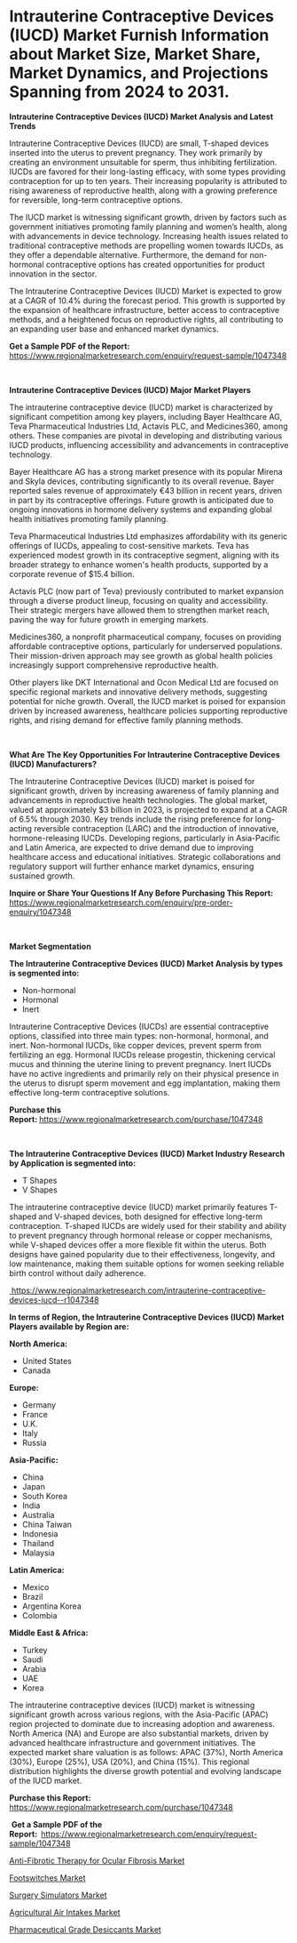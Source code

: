 <p><h1>Intrauterine Contraceptive Devices (IUCD) Market Furnish Information about Market Size, Market Share, Market Dynamics, and Projections Spanning from 2024 to 2031.</h1></p><p><strong>Intrauterine Contraceptive Devices (IUCD) Market Analysis and Latest Trends</strong></p>
<p><p>Intrauterine Contraceptive Devices (IUCD) are small, T-shaped devices inserted into the uterus to prevent pregnancy. They work primarily by creating an environment unsuitable for sperm, thus inhibiting fertilization. IUCDs are favored for their long-lasting efficacy, with some types providing contraception for up to ten years. Their increasing popularity is attributed to rising awareness of reproductive health, along with a growing preference for reversible, long-term contraceptive options.</p><p>The IUCD market is witnessing significant growth, driven by factors such as government initiatives promoting family planning and women’s health, along with advancements in device technology. Increasing health issues related to traditional contraceptive methods are propelling women towards IUCDs, as they offer a dependable alternative. Furthermore, the demand for non-hormonal contraceptive options has created opportunities for product innovation in the sector.</p><p>The Intrauterine Contraceptive Devices (IUCD) Market is expected to grow at a CAGR of 10.4% during the forecast period. This growth is supported by the expansion of healthcare infrastructure, better access to contraceptive methods, and a heightened focus on reproductive rights, all contributing to an expanding user base and enhanced market dynamics.</p></p>
<p><strong>Get a Sample PDF of the Report:&nbsp;</strong> <a href="https://www.regionalmarketresearch.com/enquiry/request-sample/1047348">https://www.regionalmarketresearch.com/enquiry/request-sample/1047348</a></p>
<p>&nbsp;</p>
<p><strong>Intrauterine Contraceptive Devices (IUCD) Major Market Players</strong></p>
<p><p>The intrauterine contraceptive device (IUCD) market is characterized by significant competition among key players, including Bayer Healthcare AG, Teva Pharmaceutical Industries Ltd, Actavis PLC, and Medicines360, among others. These companies are pivotal in developing and distributing various IUCD products, influencing accessibility and advancements in contraceptive technology.</p><p>Bayer Healthcare AG has a strong market presence with its popular Mirena and Skyla devices, contributing significantly to its overall revenue. Bayer reported sales revenue of approximately €43 billion in recent years, driven in part by its contraceptive offerings. Future growth is anticipated due to ongoing innovations in hormone delivery systems and expanding global health initiatives promoting family planning.</p><p>Teva Pharmaceutical Industries Ltd emphasizes affordability with its generic offerings of IUCDs, appealing to cost-sensitive markets. Teva has experienced modest growth in its contraceptive segment, aligning with its broader strategy to enhance women's health products, supported by a corporate revenue of $15.4 billion.</p><p>Actavis PLC (now part of Teva) previously contributed to market expansion through a diverse product lineup, focusing on quality and accessibility. Their strategic mergers have allowed them to strengthen market reach, paving the way for future growth in emerging markets.</p><p>Medicines360, a nonprofit pharmaceutical company, focuses on providing affordable contraceptive options, particularly for underserved populations. Their mission-driven approach may see growth as global health policies increasingly support comprehensive reproductive health.</p><p>Other players like DKT International and Ocon Medical Ltd are focused on specific regional markets and innovative delivery methods, suggesting potential for niche growth. Overall, the IUCD market is poised for expansion driven by increased awareness, healthcare policies supporting reproductive rights, and rising demand for effective family planning methods.</p></p>
<p>&nbsp;</p>
<p><strong>What Are The Key Opportunities For Intrauterine Contraceptive Devices (IUCD) Manufacturers?</strong></p>
<p><p>The Intrauterine Contraceptive Devices (IUCD) market is poised for significant growth, driven by increasing awareness of family planning and advancements in reproductive health technologies. The global market, valued at approximately $3 billion in 2023, is projected to expand at a CAGR of 6.5% through 2030. Key trends include the rising preference for long-acting reversible contraception (LARC) and the introduction of innovative, hormone-releasing IUCDs. Developing regions, particularly in Asia-Pacific and Latin America, are expected to drive demand due to improving healthcare access and educational initiatives. Strategic collaborations and regulatory support will further enhance market dynamics, ensuring sustained growth.</p></p>
<p><strong>Inquire or Share Your Questions If Any Before Purchasing This Report:</strong> <a href="https://www.regionalmarketresearch.com/enquiry/pre-order-enquiry/1047348">https://www.regionalmarketresearch.com/enquiry/pre-order-enquiry/1047348</a></p>
<p>&nbsp;</p>
<p><strong>Market Segmentation</strong></p>
<p><strong>The Intrauterine Contraceptive Devices (IUCD) Market Analysis by types is segmented into:</strong></p>
<p><ul><li>Non-hormonal</li><li>Hormonal</li><li>Inert</li></ul></p>
<p><p>Intrauterine Contraceptive Devices (IUCDs) are essential contraceptive options, classified into three main types: non-hormonal, hormonal, and inert. Non-hormonal IUCDs, like copper devices, prevent sperm from fertilizing an egg. Hormonal IUCDs release progestin, thickening cervical mucus and thinning the uterine lining to prevent pregnancy. Inert IUCDs have no active ingredients and primarily rely on their physical presence in the uterus to disrupt sperm movement and egg implantation, making them effective long-term contraceptive solutions.</p></p>
<p><strong>Purchase this Report:&nbsp;</strong><a href="https://www.regionalmarketresearch.com/purchase/1047348">https://www.regionalmarketresearch.com/purchase/1047348</a></p>
<p>&nbsp;</p>
<p><strong>The Intrauterine Contraceptive Devices (IUCD) Market Industry Research by Application is segmented into:</strong></p>
<p><ul><li>T Shapes</li><li>V Shapes</li></ul></p>
<p><p>The intrauterine contraceptive device (IUCD) market primarily features T-shaped and V-shaped devices, both designed for effective long-term contraception. T-shaped IUCDs are widely used for their stability and ability to prevent pregnancy through hormonal release or copper mechanisms, while V-shaped devices offer a more flexible fit within the uterus. Both designs have gained popularity due to their effectiveness, longevity, and low maintenance, making them suitable options for women seeking reliable birth control without daily adherence.</p></p>
<p><a href="https://www.regionalmarketresearch.com/intrauterine-contraceptive-devices-iucd--r1047348">&nbsp;https://www.regionalmarketresearch.com/intrauterine-contraceptive-devices-iucd--r1047348</a></p>
<p><strong>In terms of Region, the Intrauterine Contraceptive Devices (IUCD) Market Players available by Region are:</strong></p>
<p>
    <p> <strong> North America: </strong>
        <ul>
            <li>United States</li>
            <li>Canada</li>
        </ul>
        </p> 
    <p> <strong> Europe: </strong>
        <ul>
            <li>Germany</li>
            <li>France</li>
            <li>U.K.</li>
            <li>Italy</li>
            <li>Russia</li>
        </ul>
        </p> 
    <p> <strong> Asia-Pacific: </strong>
        <ul>
            <li>China</li>
            <li>Japan</li>
            <li>South Korea</li>
            <li>India</li>
            <li>Australia</li>
            <li>China Taiwan</li>
            <li>Indonesia</li>
            <li>Thailand</li>
            <li>Malaysia</li>
        </ul>
        </p> 
    <p> <strong> Latin America: </strong>
        <ul>
            <li>Mexico</li>
            <li>Brazil</li>
            <li>Argentina Korea</li>
            <li>Colombia</li>
        </ul>
        </p> 
    <p> <strong> Middle East & Africa: </strong>
        <ul>
            <li>Turkey</li>
            <li>Saudi</li>
            <li>Arabia</li>
            <li>UAE</li>
            <li>Korea</li>
        </ul>
    </p>
    </p>
<p><p>The intrauterine contraceptive devices (IUCD) market is witnessing significant growth across various regions, with the Asia-Pacific (APAC) region projected to dominate due to increasing adoption and awareness. North America (NA) and Europe are also substantial markets, driven by advanced healthcare infrastructure and government initiatives. The expected market share valuation is as follows: APAC (37%), North America (30%), Europe (25%), USA (20%), and China (15%). This regional distribution highlights the diverse growth potential and evolving landscape of the IUCD market.</p></p>
<p><strong>Purchase this Report: </strong><a href="https://www.regionalmarketresearch.com/purchase/1047348">https://www.regionalmarketresearch.com/purchase/1047348</a></p>
<p>&nbsp;<strong>Get a Sample PDF of the Report:&nbsp;&nbsp;</strong><a href="https://www.regionalmarketresearch.com/enquiry/request-sample/1047348">https://www.regionalmarketresearch.com/enquiry/request-sample/1047348</a></p>
<p><strong></strong></p>
<p><p><a href="https://medium.com/@eeenafisainka_86287/anti-fibrotic-therapy-for-ocular-fibrosis-market-report-by-product-type-injection-oral-end-use-c478fcbc77ee?postPublishedType=repub">Anti-Fibrotic Therapy for Ocular Fibrosis Market</a></p><p><a href="https://www.linkedin.com/pulse/footswitches-market-global-regional-analysis-focus-region-country-level-o84ie">Footswitches Market</a></p><p><a href="https://www.linkedin.com/pulse/surgery-simulators-market-industry-landscape-growth-trajectories-tpoee">Surgery Simulators Market</a></p><p><a href="https://medium.com/@eeenafisainka_86287/agricultural-air-intakes-market-revolution-2024-2031-market-trends-shaping-the-next-decade-a61b9a319f3b?postPublishedType=repub">Agricultural Air Intakes Market</a></p><p><a href="https://issuu.com/reportprime-2/docs/pharmaceutical-grade-desiccants-mar_6c06d5d5a2be91">Pharmaceutical Grade Desiccants Market</a></p></p>